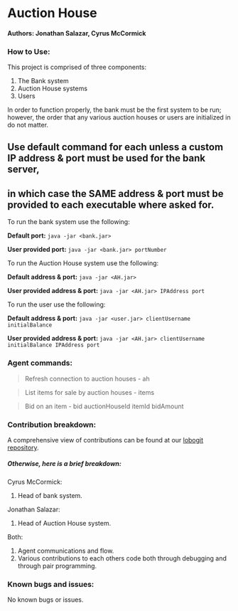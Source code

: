 # Auction House
#### Authors: Jonathan Salazar, Cyrus McCormick

### How to Use:

This project is comprised of three components:
 1) The Bank system
 2) Auction House systems
 3) Users

In order to function properly, the bank must be the first system to be run; however, the order that any various auction
houses or users are initialized in do not matter.

## Use default command for each unless a custom IP address & port must be used for the bank server,
## in which case the SAME address & port must be provided to each executable where asked for.

To run the bank system use the following:

<b>Default port:</b> ```java -jar <bank.jar>```

<b>User provided port:</b> ```java -jar <bank.jar> portNumber```

To run the Auction House system use the following:

<b>Default address & port:</b> ```java -jar <AH.jar>```

<b>User provided address & port:</b> ```java -jar <AH.jar> IPAddress port```


To run the user use the following:

<b>Default address & port:</b> ```java -jar <user.jar> clientUsername initialBalance```

<b>User provided address & port:</b> ```java -jar <AH.jar> clientUsername initialBalance IPAddress port```


### Agent commands:
> Refresh connection to auction houses - ah

> List items for sale by auction houses - items

> Bid on an item - bid auctionHouseId itemId bidAmount


### Contribution breakdown:
A comprehensive view of contributions can be found at our 
[lobogit repository](https://lobogit.unm.edu/forcs351/cs351-project5-auctionhouse).

##### Otherwise, here is a brief breakdown:

Cyrus McCormick:
1) Head of bank system.

Jonathan Salazar:
1) Head of Auction House system.

Both: 
1) Agent communications and flow.
2) Various contributions to each others code both through debugging and through pair programming.

### Known bugs and issues:

No known bugs or issues.